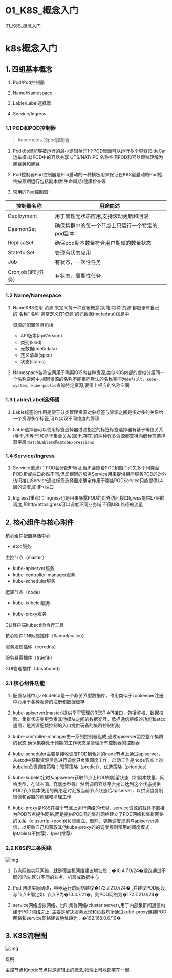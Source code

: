 # 01_K8S_概念入门


01_K8S_概念入门
<!--more-->

# k8s概念入门


## 1. 四组基本概念

1. Pod/Pod控制器

2. Name/Namespace

3. Lable/Label选择器

4. Service/Ingress

###  1.1 POD和POD控制器

> kubernetes 的pod控制器

1. Podk8s里能够被运行的最小逻辑单元1个POD里面可以运行多个容器(SideCar 边车模式)POD中的容器共享 UTS/NAT/IPC 名称空间POD和容器颗粒理解为豌豆荚和豌豆

2. Pod控制器Pod控制器是Pod启动的一种模板用来保证在K8S里启动的Pod始终按预期运行包括副本数\生命周期\健康检查等

3. 常用的Pod控制器:

| 控制器名称        | 用途简述                                        |
| ----------------- | ----------------------------------------------- |
| Deployment        | 用于管理无状态应用,支持滚动更新和回滚           |
| DaemonSet         | 确保集群中的每一个节点上只运行一个特定的pod副本 |
| ReplicaSet        | 确保pod副本数量符合用户期望的数量状态           |
| StatefulSet       | 管理有状态应用                                  |
| Job               | 有状态，一次性任务                              |
| Cronjob(定时任务) | 有状态，周期性任务                              |

###  1.2 Name/Namespace

1. NameK8S使用'资源'来定义每一种逻辑概念(功能)每种'资源'都应该有自己的'名称''名称'通常定义在'资源'的元数据(metadata)信息中

   资源的配置信息包括:

   - API版本(apiVersion)
   - 类别(kind)
   - 元数据(metadata)
   - 定义清单(spec)
   - 状态(status)

2. Namespace名称空间用于隔离K8S内各种资源,类似K8S内部的虚拟分组同一个名称空间中,相同资源的名称不能相同默认的名称空间为`default`，`kube-system`，`kube-public`查询特定资源,要带上相应的名称空间

###  1.3 Lable/Label选择器

1. Lable标签的作用是便于分类管理资源对象标签与资源之间是多对多的关系给一个资源多个标签,可以实现不同维度的管理

2. Lable选择器可以使用标签选择器过滤指定的标签标签选择器有基于等值关系(等于,不等于)和基于集合关系(属于,存在)的两种许多资源都支持内嵌标签选择器字段:`matchLables`或`matchExpressions`

###  1.4 Service/Ingress

1. Service(重点)：POD会分配IP地址,但IP会随着POD销毁而消失多个同类型POD,IP或端口必然不同,但却相同的服务Service用来提供相同服务POD的对外访问接口Service通过标签选择器来确定作用于哪些PODService只能提供L4层的调度,即:IP+端口

2. Ingress(重点)：Ingress也是用来暴露POD的对外访问接口Igress提供L7层的调度,即http/httpsIgress可以调度不同业务域,不同URL路径的流量

## 2. 核心组件与核心附件

核心组件配置存储中心

- etcd服务

主控节点（master）

- kube-apiserver服务
- kube-controller-manager服务
- kube-scheduler服务

运算节点（node）

- kube-kubelet服务

- kube-proxy服务

CLI客户端kubectl命令行工具

核心附件CNI网络插件（flannel/calico）

服务发现插件（coredns）

服务暴露插件（traefik）

GUI管理插件（dashboard）

###  2.1 核心组件功能

1. 配置存储中心-etcdetcd是一个非关系型数据库，作用类似于zookeeper注册中心用于各种服务的注册和数据缓存

2. kube-apiserver(master)提供季军管理的REST API接口，包括鉴权、数据校验、集群状态变更负责其他模块之间的数据交互，承担通信枢纽的功能和etcd通信，是资源配额控制的入口提供玩备的集群控制机制

3. kube-controller-manager由一系列控制器组成,通过apiserver监控整个集群的状态,确保集群处于预期的工作状态是管理所有控制器的控制器

4. kube-scheduler主要是接收调度POD到合适的node节点上通过apiserver，从etcd中获取资源信息进行调度只负责调度工作，启动工作是node节点上的kubelet负责调度策略：预算策略（predict）、优选策略（priorities）

5. kube-kubelet定时从apiserver获取节点上POD的期望状态（如副本数量、网络类型、存储空间、容器类型等）然后调用容器平台接口达到这个状态提供POD节点具体使用的网络定时汇报当前节点状态给apiserver，以供调度复制镜像和容器的创建和清理工作

6. kube-proxy是K8S在每个节点上运行网络的代理，service资源的载体不直接为POD节点提供网络,而是提供POD间的集群网络建立了POD网络和集群网络的关系（clusterIp->podIp)负责建立、删除、更新调度规则与apiserver通信，以更新自己和获取其他kube-proxy的的调度规则常用的调度模式：Iptables(不推荐)、Ipvs(推荐)

###  2.2 K8S的三条网络

![img](https://upyun.cdn.scemsjyd.com/PicGo/2022/03/1610091667294-c229f4bb-88ed-480d-b865-49ffad828651.png)

1. 节点网络实际网络，就是宿主机网络建议地址段：�10.4.7.0/24�建议通过不同的IP端,区分不同的业务、机房或数据中心

2. Pod 网络实际网络，容器运行的网络建议�172.7.21.0/24� ,并建议POD网段与节点IP绑定如: 节点IP为�10.4.7.21�，则POD网络为�172.7.21.0/24�

3. service网络虚拟网络，也叫集群网络(cluster server),用于内部集群间通信构建于POD网络之上, 主要是解决服务发现和负载均衡通过kube-proxy连接POD网络和service网络建议地址段为：�192.168.0.0/16�



##  3. K8S流程图

![img](https://upyun.cdn.scemsjyd.com/PicGo/2022/03/1610091667301-c91e26c5-de30-46f2-ba82-be8e19f34bf6.png)

说明:

主控节点和node节点只是逻辑上的概念,物理上可以部署在一起
